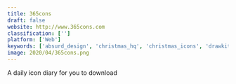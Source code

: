 ```yaml
---
title: 365cons
draft: false 
website: http://www.365cons.com
classification: ['']
platform: ['Web']
keywords: ['absurd_design', 'christmas_hq', 'christmas_icons', 'drawkit', 'humaaans', 'icon_shop', 'icon_bundles', 'iconbros', 'iconshock', 'iconstore', 'iconjar', 'illustration_gallery', 'mixkit_art', 'noun_project_for_mac', 'nova', 'peach_-_by_drawkit', 'round_icons', 'space_icons', 'spirit', 'streamline_icons', 'struct_illustrations', 'vivid_js']
image: 2020/04/365cons.png
---
```

A daily icon diary for you to download